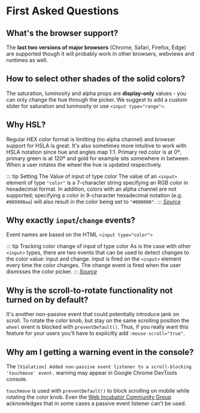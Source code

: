 # First Asked Questions

## What's the browser support?

The **last two versions of major browsers** (Chrome, Safari, Firefox, Edge) are supported though it will probably work in other browsers, webviews and runtimes as well.


## How to select other shades of the solid colors?

The saturation, luminosity and alpha props are **display-only** values - you can only change the hue through the picker. We suggest to add a custom slider for saturation and luminosity or use `<input type="range">`.


## Why HSL?

Regular HEX color format is limitting (no alpha channel) and browser support for HSLA is great. It's also sometimes more intuitive to work with HSLA notation since hue and angles map 1:1. Primary red color is at 0º, primary green is at 120º and gold for example sits somewhere in between. When a user rotates the wheel the hue is updated respectively.

::: tip Setting The Value of input of type color
The value of an `<input>` element of type `"color"` is a 7-character string specifying an RGB color in hexadecimal format. In addition, colors with an alpha channel are not supported; specifying a color in 9-character hexadecimal notation (e.g. `#009900aa`) will also result in the color being set to `"#000000"`.
:::
_[Source](https://developer.mozilla.org/en-US/docs/Web/HTML/Element/input/color#Value)_

## Why exactly `input`/`change` events?

Event names are based on the HTML `<input type="color">`

::: tip Tracking color change of input of type color
As is the case with other `<input>` types, there are two events that can be used to detect changes to the color value: input and change. input is fired on the `<input>` element every time the color changes. The change event is fired when the user dismisses the color picker.
:::
_[Source](https://developer.mozilla.org/en-US/docs/Web/HTML/Element/input/color#Tracking_color_changes)_

## Why is the scroll-to-rotate functionality not turned on by default?

It's another non-passive event that could potentially introduce jank on scroll. To rotate the color knob, but stay on the same scrolling position the `wheel` event is blocked with `preventDefault()`. Thus, if you really want this feature for your users you'll have to explicitly add `:mouse-scroll="true"`.

## Why am I getting a warning event in the console?

The `[Violation] Added non-passive event listener to a scroll-blocking 'touchmove' event.` warning may appear in Google Chrome DevTools console.

`touchmove` is used with `preventDefault()` to block scrolling on mobile while rotating the color knob. Even the [Web Incubator Community Group](https://github.com/WICG/EventListenerOptions/blob/gh-pages/explainer.md#removing-the-need-to-cancel-events) acknowledges that in some cases a passive event listener can't be used.
